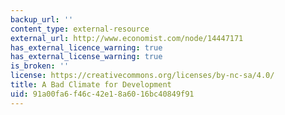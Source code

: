 ```yaml
---
backup_url: ''
content_type: external-resource
external_url: http://www.economist.com/node/14447171
has_external_licence_warning: true
has_external_license_warning: true
is_broken: ''
license: https://creativecommons.org/licenses/by-nc-sa/4.0/
title: A Bad Climate for Development
uid: 91a00fa6-f46c-42e1-8a60-16bc40849f91
---
```


